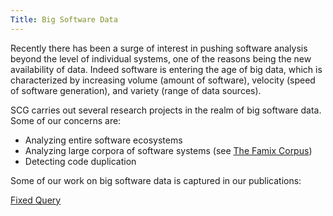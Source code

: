 ```yaml
---
Title: Big Software Data
---
```


Recently there has been a surge of interest in pushing software analysis beyond the level of individual systems, one of the reasons being the new availability of data. Indeed software is entering the age of big data, which is characterized by increasing volume (amount of software), velocity (speed of software generation), and variety (range of data sources).

SCG carries out several research projects in the realm of big software data. Some of our concerns are:


-  Analyzing entire software ecosystems
-  Analyzing large corpora of software systems (see [The Famix Corpus](%base_url%/research/FamixCorpus))
-  Detecting code duplication

Some of our work on big software data is captured in our publications: 

[Fixed Query](%assets_url%/scgbib/?query=*)
